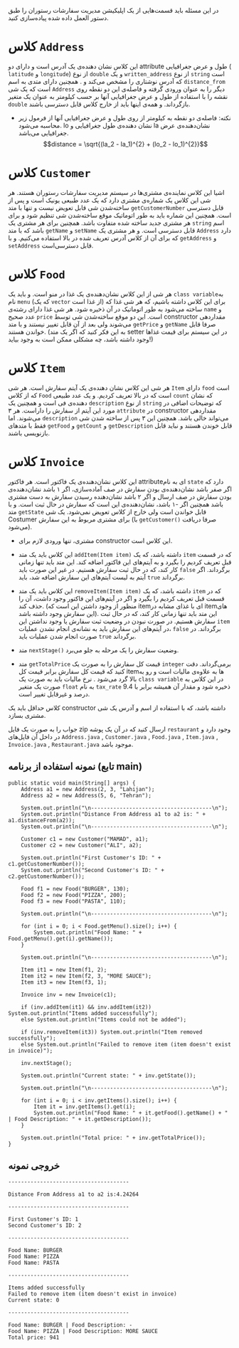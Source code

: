 در این مسئله باید قسمت‌هایی از یک اپلیکیشن مدیریت سفارشات رستوران را طبق دستور العمل داده شده پیاده‌سازی کنید.

# کلاس `Address`

این کلاس نشان دهنده‌ی یک آدرس است و دارای دو attribute طول و عرض جغرافیایی ( `latitude` و `longitude`) از نوع `double` و یک `written_address` از نوع `string` است که آدرس نوشتاری را مشخص می‌کند و . همچنین دارای متدی به اسم `distance_from` است که یک شی `Address` دیگر را به عنوان ورودی گرفته و فاصله‌ی این دو نقطه روی نقشه را با استفاده از طول و عرض جغرافیایی آنها بر حسب کیلومتر به عنوان یک متغیر `double` بازگرداند. و همه‌ی اینها باید از خارج کلاس قابل دسترسی باشند.

+ نکته: فاصله‌ی دو نقطه به کیلومتر از روی طول و عرض جغرافیایی آنها از فرمول زیر محاسبه می‌شود. lo نشان‌ دهنده‌ی طول جغرافیایی و la نشان‌دهنده‌ی عرض جغرافیایی می‌باشد.
$$distance = \sqrt{(la_2 - la_1)^{2} + (lo_2 - lo_1)^{2}}$$

# کلاس `Customer`

اشیا این کلاس نماینده‌ی مشتری‌ها در سیستم مدیریت سفارشات رستوران هستند. هر شی این کلاس یک شماره‌ی مشتری دارد که یک عدد طبیعی یونیک است و پس از ساخته‌شدن شی قابل تعویض نیست و تنها با متد `getCustomerNumber` قابل دسترسی است. همچنین این شماره باید به طور اتوماتیک موقع ساخته‌شدن شی تنظیم شود و برای هر مشتری جدید ساخته شده متفاوت باشد. همچنین برای هر مشتری یک `string` اسم باشد که با متد `getName` و `setName` قابل دسترسی است. و هر مشتری یک `Address` دارد که برای آن از کلاس آدرس تعریف شده در بالا استفاده می‌کنیم. و با `getAddress` و `setAddress` قابل دسترسی‌است.

# کلاس `Food`

هر شی از این کلاس نشان‌دهنده‌ی یک غذا در منو است. و باید یک `class variable`به نام `menu` (که یک `vector` از غذا است) برای این کلاس داشته باشیم، که هر شی‌ غذا که ساخته می‌شود به طور اتوماتیک در آن ذخیره شود. هر شی غذا دارای رشته‌ی `name` و عدد صحیح `price` است. این دو موقع ساخته‌شدن شی توسط constructor مقداردهی می‌شوند ولی بعد از آن قابل تغییر نیستند و با متد `getPrice` و `getName` صرفا قابل خواندن هستند. (به این فکر کنید که اگر یک متد setter در این سیستم برای قیمت غذا‌ها وجود داشته باشد، چه مشکلی ممکن است به وجود بیاید!)

# کلاس `Item`

هر شی این کلاس نشان دهنده‌ی یک آیتم سفارش است. هر شی `Item` دارای `food` است که از کلاس `Food` است که در بالا تعریف کردیم. و یک عدد طبیعی `count` که نشان دهنده‌ی فی است و همچنین یک `description` از نوع `string` که توضیحات اضافی در مورد این آیتم از سفارش را داراست. هر ۳ `attribute` در constructor مقداردهی می‌شوند. اما `description` می‌تواند خالی باشد. همچنین این ۳ پس از ساخته شدن شی فقط با متدهای `getFood` و `getCount` و `getDescription` قابل خوندن هستند و نباید قابل بازنویسی باشند.

# کلاس `Invoice`

این کلاس نشان‌دهنده‌ی یک فاکتور است. هر فاکتور attributeای به نام `state` دارد که اگر صفر باشد نشان‌دهنده‌ی بودن سفارش در صف آماده‌سازی، اگر ۱ باشد نشان‌دهنده‌ی بودن سفارش در صف ارسال و اگر ۲ باشد نشان‌دهنده رسیدن سفارش به دست مشتری باشد همچنین اگر -۱ باشد، نشان‌دهنده‌ی این است که سفارش در حال ثبت است. و با متد `getState` قابل خواندن است ولی خارج از کلاس تعویض نمی‌شود. یک شی Costumer برای مشتری مربوط به این سفارش (با `getCustomer()‍` صرفا دریافت می‌شود).

+ مشتری، تنها ورودی لازم برای constructor این کلاس است.

+ این کلاس باید یک متد `addItem(Item item)` داشته باشد، که یک `item` که در قسمت قبل تعریف کردیم را بگیرد و به آیتم‌های این فاکتور اضافه کند. این متد باید تنها زمانی کار کند، که در حال ثبت سفارش هستیم. در غیر این صورت باید `false` برگرداند. اگر آیتم به لیست آیتم‌های این سفارش اضافه شد، باید `true` برگرداند.

+ این کلاس باید یک متد `removeItem(Item item)` داشته باشد، که یک `item` که در قسمت قبل تعریف کردیم را بگیرد و اگر در آیتم‌های این فاکتور وجود داشت، آن را حذف کند. (منظور از وجود داشتن این است که itemای با غذای مشابه در itemهای این سفارش وجود داشته باشد). این متد باید تنها زمانی کار کند، که در حال ثبت سفارش هستیم. در صورت نبودن در وضعیت ثبت سفارش یا وجود نداشتن این `item` در آیتم‌های این سفارش باید به نشانه‌ی انجام نشدن عملیات، `false` برگرداند. در صورت انجام شدن عملیات باید `true` برگرداند.

+ متد `nextStage()` وضعیت سفارش را یک مرحله به جلو می‌برد.

+ متد `getTotalPrice` قیمت کل سفارش را به صورت یک ‍`integer` برمی‌گرداند. دقت کنید که قیمت کل سفارش برابر قیمت کل item‌ها به علاوه‌ی مالیات است و رو به بالا گرد می‌شود . نرخ مالیات باید به صورت یک `class variable` در این کلاس به صورت یک متغیر `float` به نام `tax_rate` ذخیره شود و مقدار آن همیشه برابر با 9.4 درصد و غیرقابل تغییر است.

کلاس حداقل باید یک constructor داشته باشد، که با استفاده از اسم و آدرس یک شی مشتری بسازد.

جواب را به صورت یک فایل zip ارسال کنید که در آن یک پوشه `restaurant` وجود دارد و در داخل آن فایل‌های `Address.java` , `Customer.java` , `Food.java` , `Item.java` , `Invoice.java` , `Restaurant.java` موجود باشد.

## نمونه استفاده از برنامه (تابع main)
```
public static void main(String[] args) {
    Address a1 = new Address(2, 3, "Lahijan");
    Address a2 = new Address(5, 6, "Tehran");

    System.out.println("\n--------------------------------------\n");
    System.out.println("Distance From Address a1 to a2 is: " + a1.distanceFrom(a2));
    System.out.println("\n--------------------------------------\n");

    Customer c1 = new Customer("MAMAD", a1);
    Customer c2 = new Customer("ALI", a2);

    System.out.println("First Customer's ID: " + c1.getCustomerNumber());
    System.out.println("Second Customer's ID: " + c2.getCustomerNumber());

    Food f1 = new Food("BURGER", 130);
    Food f2 = new Food("PIZZA", 200);
    Food f3 = new Food("PASTA", 110);

    System.out.println("\n--------------------------------------\n");

    for (int i = 0; i < Food.getMenu().size(); i++) {
        System.out.println("Food Name: " + Food.getMenu().get(i).getName());
    }

    System.out.println("\n--------------------------------------\n");

    Item it1 = new Item(f1, 2);
    Item it2 = new Item(f2, 3, "MORE SAUCE");
    Item it3 = new Item(f3, 1);

    Invoice inv = new Invoice(c1);

    if (inv.addItem(it1) && inv.addItem(it2)) System.out.println("Items added successfully");
    else System.out.println("Items could not be added");

    if (inv.removeItem(it3)) System.out.println("Item removed successfully");
    else System.out.println("Failed to remove item (item doesn't exist in invoice)");

    inv.nextStage();

    System.out.println("Current state: " + inv.getState());

    System.out.println("\n--------------------------------------\n");

    for (int i = 0; i < inv.getItems().size(); i++) {
        Item it = inv.getItems().get(i);
        System.out.println("Food Name: " + it.getFood().getName() + " | Food Description: " + it.getDescription());
    }

    System.out.println("Total price: " + inv.getTotalPrice());
}
```
## خروجی نمونه
```
--------------------------------------

Distance From Address a1 to a2 is:4.24264

--------------------------------------

First Customer's ID: 1
Second Customer's ID: 2

--------------------------------------

Food Name: BURGER
Food Name: PIZZA
Food Name: PASTA

--------------------------------------

Items added successfully
Failed to remove item (item doesn't exist in invoice)
Current state: 0

--------------------------------------

Food Name: BURGER | Food Description: -
Food Name: PIZZA | Food Description: MORE SAUCE
Total price: 941
```
